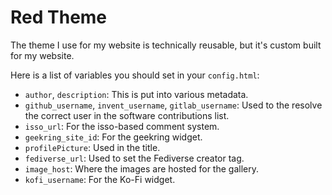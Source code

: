 # Red Theme

The theme I use for my website is technically reusable, but it's custom built for my website.

Here is a list of variables you should set in your `config.html`:
* `author`, `description`: This is put into various metadata.
* `github_username`, `invent_username`, `gitlab_username`: Used to the resolve the correct user in the software contributions list.
* `isso_url`: For the isso-based comment system.
* `geekring_site_id`: For the geekring widget.
* `profilePicture`: Used in the title.
* `fediverse_url`: Used to set the Fediverse creator tag.
* `image_host`: Where the images are hosted for the gallery.
* `kofi_username`: For the Ko-Fi widget.

